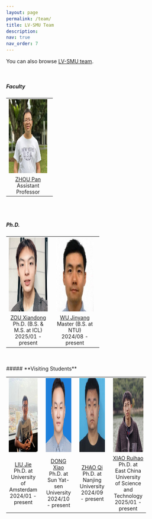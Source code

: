 ```yaml
---
layout: page
permalink: /team/
title: LV-SMU Team
description: 
nav: true
nav_order: 7
---
```

<!--- assets/img/panzhou4.jpg --->

You can also browse <a href="www.lv-nus.org" target="_blank" style="text-decoration:underline;">LV-SMU team</a>.   

<br>


#####  **Faculty**
<table style="width:25%">
  <tr>
    <td style="text-align:left;padding-right: 15px;"><img src="../assets/img/panzhou3.jpg" height="200"></td>
  </tr>
  <tr>
    <td style="text-align:center;padding-right: 15px;"><a href="https://panzhous.github.io/">ZHOU Pan</a> <br> Assistant Professor</td>
    <!-- <td style="text-align:center"><a href=""> </a> <br>  </td>
    <td style="text-align:center"><a href=""> </a> <br>  </td>
    <td style="text-align:center"><a href=""> </a> <br>  </td> -->
  </tr>
</table>


<!-- #####  **Visiting Faculty** 

<table style="width:75%">
  <tr>
    <td style="text-align:center"><img src="../assets/img/panzhou.jpg" height="200"></td>
    <td style="text-align:center"><img src="https://melaniemitchell.me/mm.jpg" height="200"></td>
  </tr>
  <tr>
    <td style="text-align:center"><a href="https://leon.bottou.org/">Leon Bottou</a> <br> Facebook AI</td>
    <td style="text-align:center"><a href="https://melaniemitchell.me/">Melanie Mitchell</a> <br> Portland State University</td>
  </tr>
</table> -->

<br>
<br>

#####  **Ph.D.** 

<table style="width:50%">
  <tr>
    <td style="text-align:center; padding-right: 15px;"><img src="../assets/img/Xiandong Zou.jpeg" height="200"></td>
      <!-- <td style="text-align:center"><img src="../assets/img/empty.jpg" height="20"></td> -->
    <td style="text-align:center; padding-right: 15px;"><img src="../assets/img/Jinyang Wu.jpeg" height="200"></td>
      <!-- <td style="text-align:center"><img src="../assets/img/empty.jpg" height="20"></td> -->
    <!-- <td style="text-align:center; padding-right: 15px;"><img src="../assets/img/jingyang Li.jpeg" height="200"></td> -->
  </tr>
  <tr>
    <td style="text-align:center; padding-right: 15px;"><a href="https://yqcca.github.io/">ZOU Xiandong</a> <br> Ph.D. (B.S. & M.S. at ICL) <br> 2025/01 - present</td>
      <!-- <td style="text-align:center"><a href=""> </a> <br>  </td> -->
    <td style="text-align:center; padding-right: 15px;"><a href="">WU Jinyang</a> <br> Master (B.S.  at NTU) <br> 2024/08 - present</td>
      <!-- <td style="text-align:center"><a href=""> </a> <br>  </td> -->
    <!-- <td style="text-align:center; padding-right: 15px;"><a href="">LI Jingyang</a> <br> Ph.D. at NUS, Co-supervised with Prof. Kim-chuan Toh <br> 2021/08 - present</td> -->
  </tr>
</table>

<br>
<br>
#####  **Visiting Students** 


<table style="width:75%">
  <tr>
    <td style="text-align:center; padding-right: 15px;"><img src="../assets/img/Jie Liu.jpeg" height="200"></td> 
    <td style="text-align:center; padding-right: 15px;"><img src="../assets/img/Xiao Dong.jpeg" height="200"></td> 
    <td style="text-align:center; padding-right: 15px;"><img src="../assets/img/Qi Zhao.jpeg" height="200"></td> 
    <td style="text-align:center"><img src="../assets/img/Ruihao Xia.jpeg" height="200"></td>
  </tr>
  <tr>
    <td style="text-align:center; padding-right: 15px;"><a href="https://jliu4ai.github.io/">LIU Jie</a> <br>Ph.D. at University of Amsterdam <br> 2024/01 - present</td> 
    <td style="text-align:center; padding-right: 15px;"><a href="https://scholar.google.com.sg/citations?user=jXLkbw8AAAAJ"> DONG Xiao</a> <br>Ph.D. at Sun Yat-sen University <br> 2024/10 - present</td> 
    <td style="text-align:center; padding-right: 15px;"><a href="https://scholar.google.com/citations?user=GIBwOR8AAAAJ">ZHAO Qi</a> <br>Ph.D. at Nanjing University <br> 2024/09 - present</td> 
    <td style="text-align:center"><a href="https://xiarho.github.io/">XIAO Ruihao</a> <br>Ph.D. at  East China University of Science and Technology <br> 2025/01 - present</td>
  </tr>
</table>

